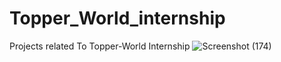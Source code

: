 # Topper_World_internship
Projects related To Topper-World Internship
![Screenshot (174)](https://github.com/VishnuVardhanBonala-web4U/Topper_World_internship/assets/125671722/06d2c219-0219-441d-b249-75bd3fb6ce51)
